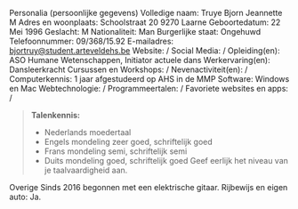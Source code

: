 Personalia (persoonlijke gegevens)
Volledige naam: Truye Bjorn Jeannette M
Adres en woonplaats: Schoolstraat 20 9270 Laarne
Geboortedatum: 22 Mei 1996
Geslacht: M
Nationaliteit: Man
Burgerlijke staat: Ongehuwd
Telefoonnummer: 09/368/15.92
E-mailadres: bjortruy@student.arteveldehs.be
Website: /
Social Media: /
Opleiding(en): ASO Humane Wetenschappen, Initiator actuele dans
Werkervaring(en): Dansleerkracht 
Cursussen en Workshops: /
Nevenactiviteit(en): /
Computerkennis: 1 jaar afgestudeerd op AHS in de MMP
Software: Windows en Mac
Webtechnologie: /
Programmeertalen: /
Favoriete websites en apps: /
>**Talenkennis:** 
>- Nederlands 	moedertaal
>- 	Engels		mondeling zeer goed, schriftelijk goed
>- 	Frans		mondeling semi, schriftelijk semi
>- 	Duits 		mondeling goed, schriftelijk goed
Geef eerlijk het niveau van je taalvaardigheid aan.

Overige
Sinds 2016 begonnen met een elektrische gitaar.
Rijbewijs en eigen auto:	Ja.